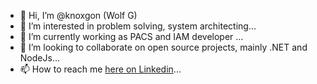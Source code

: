 - 👋 Hi, I’m @knoxgon (Wolf G)
- 👀 I’m interested in problem solving, system architecting...
- 🌱 I’m currently working as PACS and IAM developer ...
- 💞️ I’m looking to collaborate on open source projects, mainly .NET and NodeJs...
- 📫 How to reach me [here on Linkedin](https://www.linkedin.com/in/wolf-g-108883133/)...
